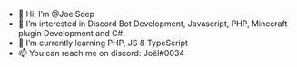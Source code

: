 - 👋 Hi, I’m @JoelSoep
- 👀 I’m interested in Discord Bot Development, Javascript, PHP, Minecraft plugin Development and C#.
- 🌱 I’m currently learning PHP, JS & TypeScript
- 📫 You can reach me on discord: Joël#0034

<!---
JoelSoep/JoelSoep is a ✨ special ✨ repository because its `README.md` (this file) appears on your GitHub profile.
You can click the Preview link to take a look at your changes.
--->
